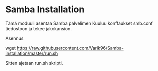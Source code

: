 # Samba Installation

Tämä moduuli asentaa Samba palvelimen
Kuuluu konffaukset smb.conf tiedostoon ja tekee jakokansion.


Asennus

wget https://raw.githubusercontent.com/Varik96/Samba-installation/master/run.sh

Sitten ajetaan run.sh skripti.

